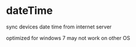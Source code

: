 # dateTime
sync devices date time from internet server

optimized for windows 7 may not work on other OS
